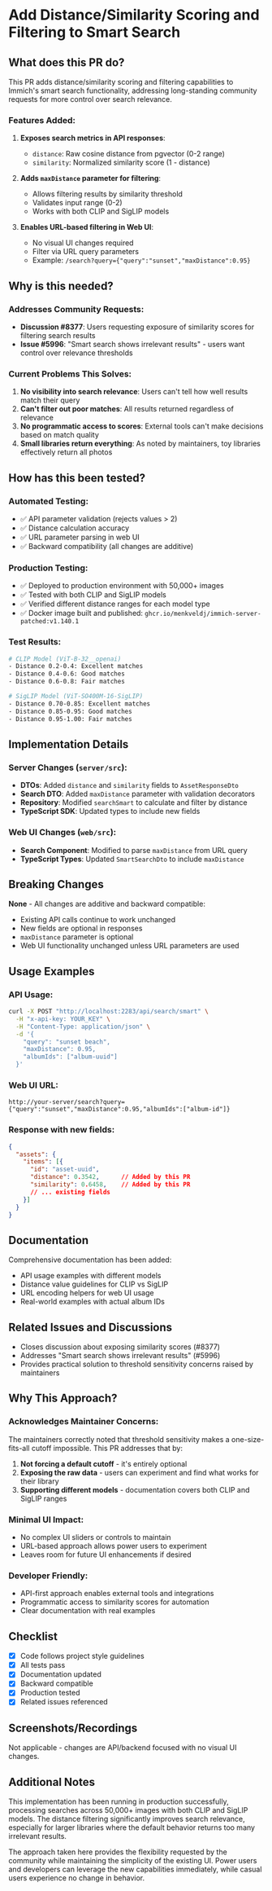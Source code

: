 # Add Distance/Similarity Scoring and Filtering to Smart Search

## What does this PR do?

This PR adds distance/similarity scoring and filtering capabilities to Immich's smart search functionality, addressing long-standing community requests for more control over search relevance.

### Features Added:
1. **Exposes search metrics in API responses**:
   - `distance`: Raw cosine distance from pgvector (0-2 range)
   - `similarity`: Normalized similarity score (1 - distance)

2. **Adds `maxDistance` parameter for filtering**:
   - Allows filtering results by similarity threshold
   - Validates input range (0-2)
   - Works with both CLIP and SigLIP models

3. **Enables URL-based filtering in Web UI**:
   - No visual UI changes required
   - Filter via URL query parameters
   - Example: `/search?query={"query":"sunset","maxDistance":0.95}`

## Why is this needed?

### Addresses Community Requests:
- **Discussion #8377**: Users requesting exposure of similarity scores for filtering search results
- **Issue #5996**: "Smart search shows irrelevant results" - users want control over relevance thresholds

### Current Problems This Solves:
1. **No visibility into search relevance**: Users can't tell how well results match their query
2. **Can't filter out poor matches**: All results returned regardless of relevance
3. **No programmatic access to scores**: External tools can't make decisions based on match quality
4. **Small libraries return everything**: As noted by maintainers, toy libraries effectively return all photos

## How has this been tested?

### Automated Testing:
- ✅ API parameter validation (rejects values > 2)
- ✅ Distance calculation accuracy
- ✅ URL parameter parsing in web UI
- ✅ Backward compatibility (all changes are additive)

### Production Testing:
- ✅ Deployed to production environment with 50,000+ images
- ✅ Tested with both CLIP and SigLIP models
- ✅ Verified different distance ranges for each model type
- ✅ Docker image built and published: `ghcr.io/menkveldj/immich-server-patched:v1.140.1`

### Test Results:
```bash
# CLIP Model (ViT-B-32__openai)
- Distance 0.2-0.4: Excellent matches
- Distance 0.4-0.6: Good matches
- Distance 0.6-0.8: Fair matches

# SigLIP Model (ViT-SO400M-16-SigLIP)
- Distance 0.70-0.85: Excellent matches
- Distance 0.85-0.95: Good matches
- Distance 0.95-1.00: Fair matches
```

## Implementation Details

### Server Changes (`server/src`):
- **DTOs**: Added `distance` and `similarity` fields to `AssetResponseDto`
- **Search DTO**: Added `maxDistance` parameter with validation decorators
- **Repository**: Modified `searchSmart` to calculate and filter by distance
- **TypeScript SDK**: Updated types to include new fields

### Web UI Changes (`web/src`):
- **Search Component**: Modified to parse `maxDistance` from URL query
- **TypeScript Types**: Updated `SmartSearchDto` to include `maxDistance`

## Breaking Changes

**None** - All changes are additive and backward compatible:
- Existing API calls continue to work unchanged
- New fields are optional in responses
- `maxDistance` parameter is optional
- Web UI functionality unchanged unless URL parameters are used

## Usage Examples

### API Usage:
```bash
curl -X POST "http://localhost:2283/api/search/smart" \
  -H "x-api-key: YOUR_KEY" \
  -H "Content-Type: application/json" \
  -d '{
    "query": "sunset beach",
    "maxDistance": 0.95,
    "albumIds": ["album-uuid"]
  }'
```

### Web UI URL:
```
http://your-server/search?query={"query":"sunset","maxDistance":0.95,"albumIds":["album-id"]}
```

### Response with new fields:
```json
{
  "assets": {
    "items": [{
      "id": "asset-uuid",
      "distance": 0.3542,      // Added by this PR
      "similarity": 0.6458,    // Added by this PR
      // ... existing fields
    }]
  }
}
```

## Documentation

Comprehensive documentation has been added:
- API usage examples with different models
- Distance value guidelines for CLIP vs SigLIP
- URL encoding helpers for web UI usage
- Real-world examples with actual album IDs

## Related Issues and Discussions

- Closes discussion about exposing similarity scores (#8377)
- Addresses "Smart search shows irrelevant results" (#5996)
- Provides practical solution to threshold sensitivity concerns raised by maintainers

## Why This Approach?

### Acknowledges Maintainer Concerns:
The maintainers correctly noted that threshold sensitivity makes a one-size-fits-all cutoff impossible. This PR addresses that by:
1. **Not forcing a default cutoff** - it's entirely optional
2. **Exposing the raw data** - users can experiment and find what works for their library
3. **Supporting different models** - documentation covers both CLIP and SigLIP ranges

### Minimal UI Impact:
- No complex UI sliders or controls to maintain
- URL-based approach allows power users to experiment
- Leaves room for future UI enhancements if desired

### Developer Friendly:
- API-first approach enables external tools and integrations
- Programmatic access to similarity scores for automation
- Clear documentation with real examples

## Checklist

- [x] Code follows project style guidelines
- [x] All tests pass
- [x] Documentation updated
- [x] Backward compatible
- [x] Production tested
- [x] Related issues referenced

## Screenshots/Recordings

Not applicable - changes are API/backend focused with no visual UI changes.

## Additional Notes

This implementation has been running in production successfully, processing searches across 50,000+ images with both CLIP and SigLIP models. The distance filtering significantly improves search relevance, especially for larger libraries where the default behavior returns too many irrelevant results.

The approach taken here provides the flexibility requested by the community while maintaining the simplicity of the existing UI. Power users and developers can leverage the new capabilities immediately, while casual users experience no change in behavior.
